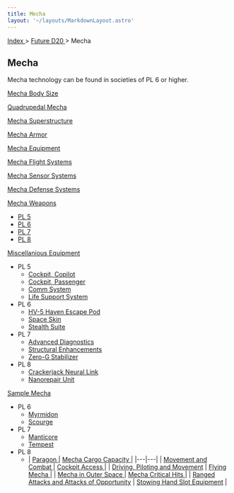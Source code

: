 ```yaml
---
title: Mecha
layout: '~/layouts/MarkdownLayout.astro'
---
```


[ Index ](/) > [ Future D20 ](/future.d20.srd) > Mecha

##  Mecha

Mecha technology can be found in societies of PL 6 or higher.

[ Mecha Body Size ](/future.d20.srd/mecha/mecha.body.size)

[ Quadrupedal Mecha ](/future.d20.srd/mecha/quadrupedal.mecha)

[ Mecha Superstructure ](/future.d20.srd/mecha/mecha.superstructure)

[ Mecha Armor ](/future.d20.srd/mecha/mecha.armor)

[ Mecha Equipment ](/future.d20.srd/mecha/mecha.equipment)

[ Mecha Flight Systems ](/future.d20.srd/mecha/mecha.flight.systems)

[ Mecha Sensor Systems ](/future.d20.srd/mecha/mecha.sensor.systems)

[ Mecha Defense Systems ](/future.d20.srd/mecha/mecha.defense.systems)

[ Mecha Weapons ](/future.d20.srd/mecha/mecha.weapons)

  * [ PL 5 ](/future.d20.srd/mecha/mecha.weapons/mecha.weapons.progress.level.5)
  * [ PL 6 ](/future.d20.srd/mecha/mecha.weapons/mecha.weapons.progress.level.6)
  * [ PL 7 ](/future.d20.srd/mecha/mecha.weapons/mecha.weapons.progress.level.7)
  * [ PL 8 ](/future.d20.srd/mecha/mecha.weapons/mecha.weapons.progress.level.8)

[ Miscellanious Equipment ](/future.d20.srd/mecha/miscellanious.equipment)

  * PL 5 
    * [ Cockpit, Copilot ](/future.d20.srd/mecha/miscellanious.equipment/cockpit.copilot)
    * [ Cockpit, Passenger ](/future.d20.srd/mecha/miscellanious.equipment/cockpit.passenger)
    * [ Comm System ](/future.d20.srd/mecha/miscellanious.equipment/comm.system)
    * [ Life Support System ](/future.d20.srd/mecha/miscellanious.equipment/life.support.system)
  * PL 6 
    * [ HV-5 Haven Escape Pod ](/future.d20.srd/mecha/miscellanious.equipment/hv5.haven.escape.pod)
    * [ Space Skin ](/future.d20.srd/mecha/miscellanious.equipment/space.skin)
    * [ Stealth Suite ](/future.d20.srd/mecha/miscellanious.equipment/stealth.suite)
  * PL 7 
    * [ Advanced Diagnostics ](/future.d20.srd/mecha/miscellanious.equipment/advanced.diagnostics)
    * [ Structural Enhancements ](/future.d20.srd/mecha/miscellanious.equipment/structural.enhancement)
    * [ Zero-G Stabilizer ](/future.d20.srd/mecha/miscellanious.equipment/zero.g.stabilizer)
  * PL 8 
    * [ Crackerjack Neural Link ](/future.d20.srd/mecha/miscellanious.equipment/crackerjack.neural.link)
    * [ Nanorepair Unit ](/future.d20.srd/mecha/miscellanious.equipment/nanorepair.unit)

[ Sample Mecha ](/future.d20.srd/mecha/sample.mecha)

  * PL 6 
    * [ Myrmidon ](/future.d20.srd/mecha/sample.mecha/myrmidon)
    * [ Scourge ](/future.d20.srd/mecha/sample.mecha/scourge)
  * PL 7 
    * [ Manticore ](/future.d20.srd/mecha/sample.mecha/manticore)
    * [ Tempest ](/future.d20.srd/mecha/sample.mecha/tempest)
  * PL 8 
    * | [ Paragon ](/future.d20.srd/mecha/sample.mecha/paragon) | [ Mecha Cargo Capacity ](/future.d20.srd/mecha/mecha.cargo.capacity) |
|---|---|
| [ Movement and Combat ](/future.d20.srd/mecha/movement.and.combat) | [ Cockpit Access ](/future.d20.srd/mecha/cockpit.access) |
| [ Driving, Piloting and Movement](/future.d20.srd/mecha/driving.piloting.and.movement) | [ Flying Mecha ](/future.d20.srd/mecha/flying.mecha) |
| [ Mecha in Outer Space ](/future.d20.srd/mecha/mecha.in.outer.space) | [ Mecha Critical Hits ](/future.d20.srd/mecha/mecha.critical.hits) |
| [ Ranged Attacks and Attacks of Opportunity](/future.d20.srd/mecha/ranged.attacks.and.attacks.of.opportunity) | [ Stowing Hand Slot Equipment](/future.d20.srd/mecha/stowing.hand.slot.equipment) |
